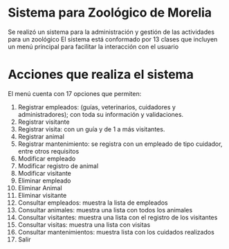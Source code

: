 
# Sistema para Zoológico de Morelia
Se realizó un sistema para la administración y gestión de las actividades para un zoológico
El sistema está conformado por 13 clases que incluyen un menú principal para facilitar la interacción con el usuario
# Acciones que realiza el sistema
El menú cuenta con 17 opciones que permiten:
1) Registrar empleados: (guías, veterinarios, cuidadores y administradores); con toda su información y validaciones.
2) Registrar visitante
3) Registrar visita: con un guía y de 1 a más visitantes.
4)  Registrar animal
5)  Registrar mantenimiento: se registra con un empleado de tipo cuidador, entre otros requisitos
6)  Modificar empleado
7)  Modificar registro de animal
8)  Modificar visitante
9)  Eliminar empleado
10) Eliminar Animal
11) Eliminar visitante
12) Consultar empleados: muestra la lista de empleados
13) Consultar animales: muestra una lista con todos los animales
14) Consultar visitantes: muestra una lista con el registro de los visitantes
15) Consultar visitas: muestra una lista con visitas
16) Consultar mantenimientos: muestra lista con los cuidados realizados
0) Salir